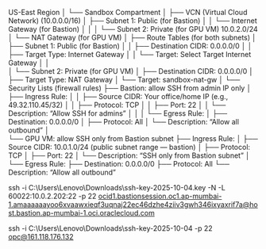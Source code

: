 US-East Region
│
└── Sandbox Compartment
    │
    ├── VCN (Virtual Cloud Network) (10.0.0.0/16)
    │    ├── Subnet 1: Public (for Bastion)
    │    │        └── Internet Gateway (for Bastion)
    │    │
    │    └── Subnet 2: Private (for GPU VM) 10.0.2.0/24
    │             └── NAT Gateway (for GPU VM)
    │
    ├── Route Tables (for both subnets)
    │    ├── Subnet 1: Public (for Bastion)
    │    │         ├── Destination CIDR: 0.0.0.0/0
    │    │         ├── Target Type: Internet Gateway
    │    │         └── Target: Select Target Internet Gateway
    │    │    
    │    └── Subnet 2: Private (for GPU VM) 
    │              ├── Destination CIDR: 0.0.0.0/0
    │              ├── Target Type: NAT Gateway
    │              └── Target: sandbox-nat-gw
    │
    └── Security Lists (firewall rules)
         ├── Bastion: allow SSH from admin IP only
         │    ├── Ingress Rule:
         │    │    ├── Source CIDR: Your office/home IP (e.g., 49.32.110.45/32)
         │    │    ├── Protocol: TCP
         │    │    ├── Port: 22
         │    │    └── Description: “Allow SSH for admins”
         │    │
         │    └── Egress Rule:
         │         ├── Destination: 0.0.0.0/0
         │         ├── Protocol: All
         │         └── Description: “Allow all outbound”
         │    
         └── GPU VM: allow SSH only from Bastion subnet
              ├── Ingress Rule:
              │    ├── Source CIDR: 10.0.1.0/24 (public subnet range — bastion)
              │    ├── Protocol: TCP
              │    ├── Port: 22
              │    └── Description: “SSH only from Bastion subnet”
              │
              └── Egress Rule:
                   ├── Destination: 0.0.0.0/0
                   ├── Protocol: All
                   └── Description: “Allow all outbound”


ssh -i C:\Users\Lenovo\Downloads\ssh-key-2025-10-04.key -N -L 60022:10.0.2.202:22 -p 22 ocid1.bastionsession.oc1.ap-mumbai-1.amaaaaaayoo6xvaawxieqf3uqnaj22ec46dzhe4ziiv3gwh346ixyaxrif7a@host.bastion.ap-mumbai-1.oci.oraclecloud.com


ssh -i C:\Users\Lenovo\Downloads\ssh-key-2025-10-04 -p 22 opc@161.118.176.132

